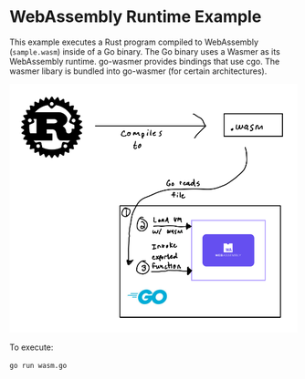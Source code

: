 # WebAssembly Runtime Example

This example executes a Rust program compiled to WebAssembly (`sample.wasm`)
inside of a Go binary. The Go binary uses a Wasmer as its WebAssembly runtime.
go-wasmer provides bindings that use cgo. The wasmer libary is
bundled into go-wasmer (for certain architectures).

![diagram](wasm-diagram.png)

To execute:

`go run wasm.go`
